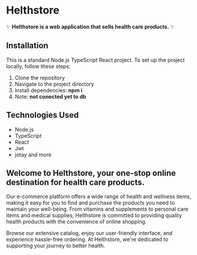 # Helthstore

✨ **Helthstore is a web application that sells health care products.** ✨

## Installation

This is a standard Node.js TypeScript React project. To set up the project locally, follow these steps:

1. Clone the repository
2. Navigate to the project directory
3. Install dependencies: **npm i**
4. Note: **not conected yet to db**
   
## Technologies Used

- Node.js
- TypeScript
- React
- Jwt
- jotay
  and more

## Welcome to Helthstore, your one-stop online destination for health care products. 

Our e-commerce platform offers a wide range of health and wellness items, making it easy for you to find and purchase the products you need to maintain your well-being. From vitamins and supplements to personal care items and medical supplies, Helthstore is committed to providing quality health products with the convenience of online shopping.

Browse our extensive catalog, enjoy our user-friendly interface, and experience hassle-free ordering. At Helthstore, we're dedicated to supporting your journey to better health.
